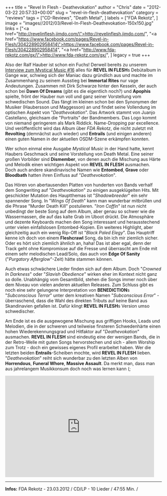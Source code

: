 +++
title = "Revel In Flesh - Deathevokation"
author = "Chris"
date = "2012-03-22 20:57:33+00:00"
slug = "revel-in-flesh-deathevokation"
category = "reviews"
tags = ["CD-Reviews", "Death Metal", ]
labels = ["FDA Rekotz", ]
image = "images//2012/03/Revel-In-Flesh-Deathevokation-150x150.jpg"
links = ["<a href=\"http://revelinflesh.jimdo.com/\">http://revelinflesh.jimdo.com/</a>", "<a href=\"https://www.facebook.com/pages/Revel-in-Flesh/304228902958414\">https://www.facebook.com/pages/Revel-in-Flesh/304228902958414</a>", "<a href=\"http://www.fda-rekotz.com/gx/\">http://www.fda-rekotz.com/gx/</a>", ]
legacy = true
+++

Also der Ralf Hauber ist schon ein Fuchs! Derweil bereits zu unserem <a href="http://necroslaughter.de/2011/12/mystical-music-brutale-musik-braucht-brutale-sprache/" title="Mystical Music – Brutale Musik braucht brutale Sprache!!!">Interview zum Mystical Music #16</a> alles für **REVEL IN FLESH**s Debütalbum in Gange war, schwieg sich der Maniac dazu gründlich aus und machte im Zusammenhang zu seinem Ausstieg bei **Immortal Rites** nur vage Andeutungen. Zusammen mit Dirk Schwarze hinter den Kesseln, der auch schon bei **Dawn Of Dreams** (gibt es die eigentlich noch?) und **Apophis** spielte, frönt der Hauber nun voll und ganz seiner Vorstellung vom schwedischen Sound. Das fängt im kleinen schon bei den Synonymen der Musiker (Haubersson und Maggesson) an und findet seine Vollendung im optischen Aspekt von "_Deathevokation_". Das Artwork stammt von Juanjo Castellano, gleichsam die "Portraits" der Bandmembers. Das Logo kommt von niemand geringerem als Mark Riddick. Name-Dropping par excellence. Und veröffentlicht wird das Album über _FDA Rekotz_, die nicht zuletzt mit **Revolting** (demnächst auch wieder) und **Entrails** (und einigen anderen) einen guten Namen in der aktuellen OSDM-Szene erkämpfen konnten.

Wer schon einmal eine Ausgabe _Mystical Music_ in der Hand hatte, kennt Haubers Geschmack und seine Vorstellung von Death Metal. Eine seiner großen Vorbilder sind **Dismember**, von denen auch die Mischung aus Härte und Melodik einen wichtigen Aspekt von **REVEL IN FLESH** ausmachen. Doch auch andere skandinavische Namen wie **Entombed**, **Grave** oder **Bloodbath** hatten ihren Einfluss auf "_Deathevokation_".

Das Hören von abertausenden Platten von hunderten von Bands verhalf dem Songwriting auf "_Deathevokation_" zu einigen ausgeklügelten Hits. Mit geschickter Mutation des Hauptthemas ist "_Shadowbreeder_" ein sehr spannender Song. In "_Wings Of Death_" kann man wunderbar mitbrüllen und die Phrase "Murder Death Kill" postulieren. "_Iron Coffin_" ist nun nicht unbedingt der beste Song auf dem Album, aber genau so schwer wie die Wassermassen, die auf das kalte Grab im Uboot drückt. Die Atmosphäre und dezente Keyboards machen den Song interessant und herausstechend unter vielen einfallslosen Entombed-Kopien. Ein weiteres Highlight, aber gleichzeitig auch ein wenig Rip-Off ist "_Black Paled Elegy_". Das Hauptriff kenne ich doch von einem **Fleshcrawl** Song, da bin ich mir ziemlich sicher. Oder es hört sich ziemlich ähnlich an, haha! Das ist aber egal, denn der Track geht ohne Kompromisse auf die Fresse und überrascht am Ende mit einem sehr melodischen Lead/Solo, das auch von **Edge Of Sanity** ("_Purgatory Afterglow_"-Zeit) hätte stammen können.

Auch etwas schwächere Lieder finden sich auf dem Album. Doch "_Crowned In Darkness_" oder "_Slavish Obedience_" wirken eher im Kontext nicht ganz so dolle. Unabhängig vom Gesamtbild, stehen die Songs immer noch über dem Niveau von vielen anderen aktuellen Releases.
Zum Schluss gibt es noch eine sehr gelungene Interpretation von **BENEDICTION**s "_Subconscious Terror_" unter dem kreativen Namen "_Subconscious Error_" - überraschend, dass die Wahl des direkten Tributs auf keine Band aus Skandinavien gefallen ist. Dafür klingt **REVEL IN FLESH**s Version umso schwedischer.

Am Ende ist es die ausgewogene Mischung aus griffigen Hooks, Leads und Melodien, die in der schweren und teilweise finsteren Schwedenhärte einen hohen Wiederekennungsgrad und Hitfaktor auf "_Deathevokation_" ausmachen. **REVEL IN FLESH** sind eindeutig eine der wenigen Bands, die in der Retro-Welle mit guten Songs hervorstechen und sich - allem Worship zum Trotz - doch ein gewisses eigenes Profil erarbeitet haben. Wer die letzten beiden **Entrails**-Scheiben mochte, wird **REVEL IN FLESH** lieben. "_Deathevokation_" reiht sich wunderbar zu den letzten Alben von **Horrendous**, **Funeral Whore**, **Massive Assault**. Da merkt man, dass man aus jahrelangem Musikkonsum doch noch was lernen kann (;

<iframe allowfullscreen="" frameborder="0" height="325" src="http://www.youtube.com/embed/aYhPjcoeZG0" width="479"></iframe>



---
**Infos:**
FDA Rekotz - 23.03.2012 / 
CD/LP - 10 Lieder / 47:55 Min. / 
